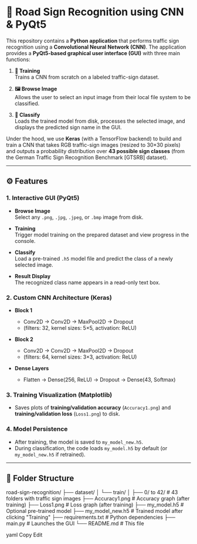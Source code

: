 # 🚦 Road Sign Recognition using CNN & PyQt5

This repository contains a **Python application** that performs traffic sign recognition using a **Convolutional Neural Network (CNN)**. The application provides a **PyQt5-based graphical user interface (GUI)** with three main functions:

1. **🧠 Training**  
   Trains a CNN from scratch on a labeled traffic-sign dataset.

2. **🖼️ Browse Image**  
   Allows the user to select an input image from their local file system to be classified.

3. **🎯 Classify**  
   Loads the trained model from disk, processes the selected image, and displays the predicted sign name in the GUI.

Under the hood, we use **Keras** (with a TensorFlow backend) to build and train a CNN that takes RGB traffic-sign images (resized to 30×30 pixels) and outputs a probability distribution over **43 possible sign classes** (from the German Traffic Sign Recognition Benchmark [GTSRB] dataset).

---

## ⚙️ Features

### 1. Interactive GUI (PyQt5)
- **Browse Image**  
  Select any `.png`, `.jpg`, `.jpeg`, or `.bmp` image from disk.

- **Training**  
  Trigger model training on the prepared dataset and view progress in the console.

- **Classify**  
  Load a pre-trained `.h5` model file and predict the class of a newly selected image.

- **Result Display**  
  The recognized class name appears in a read-only text box.

### 2. Custom CNN Architecture (Keras)
- **Block 1**  
  - Conv2D → Conv2D → MaxPool2D → Dropout  
  - (filters: 32, kernel sizes: 5×5, activation: ReLU)

- **Block 2**  
  - Conv2D → Conv2D → MaxPool2D → Dropout  
  - (filters: 64, kernel sizes: 3×3, activation: ReLU)

- **Dense Layers**  
  - Flatten → Dense(256, ReLU) → Dropout → Dense(43, Softmax)

### 3. Training Visualization (Matplotlib)
- Saves plots of **training/validation accuracy** (`Accuracy1.png`) and **training/validation loss** (`Loss1.png`) to disk.

### 4. Model Persistence
- After training, the model is saved to `my_model_new.h5`.  
- During classification, the code loads `my_model.h5` by default (or `my_model_new.h5` if retrained).

---

## 📁 Folder Structure

road-sign-recognition/
├── dataset/
│ └── train/
│ ├── 0/ to 42/ # 43 folders with traffic sign images
├── Accuracy1.png # Accuracy graph (after training)
├── Loss1.png # Loss graph (after training)
├── my_model.h5 # Optional pre-trained model
├── my_model_new.h5 # Trained model after clicking "Training"
├── requirements.txt # Python dependencies
├── main.py # Launches the GUI
└── README.md # This file

yaml
Copy
Edit


